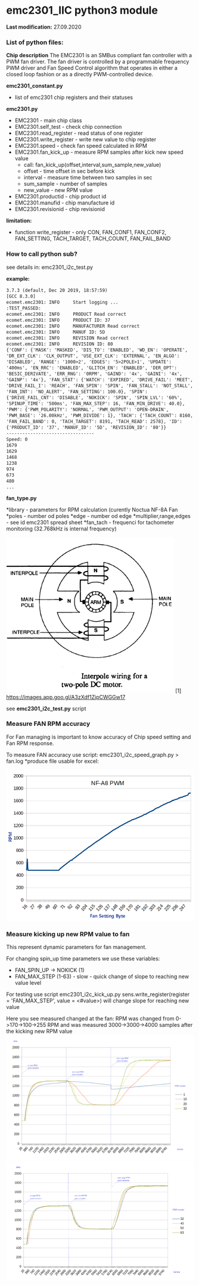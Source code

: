 # emc2301_IIC python3 module

**Last modification:** 27.09.2020

### List of python files: ###

**Chip description**
The EMC2301 is an SMBus compliant fan controller with a  PWM  fan  driver.  The  fan  driver  is  controlled  by  a programmable  frequency  PWM  driver  and  Fan  Speed Control  algorithm  that  operates  in  either  a  closed  loop fashion  or  as  a  directly  PWM-controlled  device.

**emc2301_constant.py**

* list of emc2301 chip registers and their statuses

**emc2301.py**

* EMC2301 - main chip class
* EMC2301.self_test - check chip connection
* EMC2301.read_register - read status of one register
* EMC2301.write_register - write new value to chip register
* EMC2301.speed - check fan speed calculated in RPM
* EMC2301.fan_kick_up - measure RPM samples after kick new speed value
  * call: fan_kick_up(offset,interval,sum_sample,new_value)
  * offset - time offset in sec before kick
  * interval - measure time between two samples in sec
  * sum_sample - number of samples
  * new_value - new RPM value
* EMC2301.productid - chip product id
* EMC2301.manufid - chip manufacture id
* EMC2301.revisionid - chip revisionid

**limitation:**

* function write_register - only CON, FAN_CONF1, FAN_CONF2,
                                           FAN_SETTING, TACH_TARGET, TACH_COUNT, 
                                           FAN_FAIL_BAND

### How to call python sub? ###

see details in: emc2301_i2c_test.py

**example:**
```
3.7.3 (default, Dec 20 2019, 18:57:59) 
[GCC 8.3.0]
ecomet.emc2301: INFO     Start logging ...
:TEST_PASSED:
ecomet.emc2301: INFO     PRODUCT Read correct
ecomet.emc2301: INFO     PRODUCT ID: 37
ecomet.emc2301: INFO     MANUFACTURER Read correct
ecomet.emc2301: INFO     MANUF ID: 5D
ecomet.emc2301: INFO     REVISION Read correct
ecomet.emc2301: INFO     REVISION ID: 80
{'CONF': {'MASK': 'MASKED', 'DIS_TO': 'ENABLED', 'WD_EN': 'OPERATE', 'DR_EXT_CLK': 'CLK_OUTPUT', 'USE_EXT_CLK': 'EXTERNAL', 'EN_ALGO': 'DISABLED', 'RANGE': '1000>2', 'EDGES': '5>2POLE>1', 'UPDATE': '400ms', 'EN_RRC': 'ENABLED', 'GLITCH_EN': 'ENABLED', 'DER_OPT': 'BESIC_DERIVATE', 'ERR_RNG': '0RPM', 'GAIND': '4x', 'GAINI': '4x', 'GAINP': '4x'}, 'FAN_STAT': {'WATCH': 'EXPIRED', 'DRIVE_FAIL': 'MEET', 'DRIVE_FAIL_I': 'REACH', 'FAN_SPIN': 'SPIN', 'FAN_STALL': 'NOT_STALL', 'FAN_INT': 'NO_ALERT', 'FAN_SETTING': 100.0}, 'SPIN': {'DRIVE_FAIL_CNT': 'DISABLE', 'NOKICK': 'SPIN', 'SPIN_LVL': '60%', 'SPINUP_TIME': '500ms', 'FAN_MAX_STEP': 16, 'FAN_MIN_DRIVE': 40.0}, 'PWM': {'PWM_POLARITY': 'NORMAL', 'PWM_OUTPUT': 'OPEN-DRAIN', 'PWM_BASE': '26.00kHz', 'PWM_DIVIDE': 1}, 'TACH': {'TACH_COUNT': 8160, 'FAN_FAIL_BAND': 0, 'TACH_TARGET': 8191, 'TACH_READ': 2578}, 'ID': {'PRODUCT_ID': '37', 'MANUF_ID': '5D', 'REVISION_ID': '80'}}
---------------------------------
Speed: 0
1679
1629
1468
1238
974
673
480
...
```

**fan_type.py**

*library - parameters for RPM calculation (curently Noctua NF-8A Fan
*poles - number od poles
*edge - number od edge
*multiplier,range,edges - see id emc2301 spread sheet
*fan_tach - frequenci for tachometer monitoring (32.768kHz is internal frequency)

![x](2poles_dc.png  "2 Poles DC Moto")
[1] https://images.app.goo.gl/A3zXdf1ZjpCWGGw17

see **emc2301_i2c_test.py** script

### Measure FAN RPM accuracy ###

For Fan managing is important to know accuracy of Chip speed setting and Fan RPM response. 

To measure FAN accuracy use script:
emc2301_i2c_speed_graph.py > fan.log
*produce file usable for excel:

![xy](nf-a8.png  "Graph of RPM accuracy")

### Measure kicking up new RPM value to fan ###

This represent dynamic parameters for fan management.

For changing spin_up time parameters we use these variables:
* FAN_SPIN_UP -> NOKICK (1)
* FAN_MAX_STEP (1-63) - slow - quick change of slope to reaching new value level

For testing use script emc2301_i2c_kick_up.py
sens.write_register(register = 'FAN_MAX_STEP', value = <#value>) will change slope for reaching new value

Here you see measured changed at the fan:
RPM was changed from 0->170->100->255 RPM and was measured 3000->3000->4000 samples after the kicking new RPM value
![x](step_1_32.PNG "FAN_MAX_STEP 1-32")
![x](step_32_63.PNG "FAN_MAX_STE 32-63")




